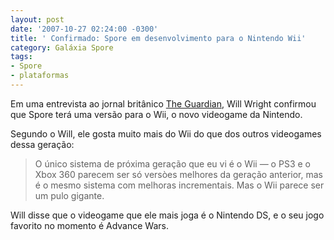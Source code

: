 ```yaml
---
layout: post
date: '2007-10-27 02:24:00 -0300'
title: ' Confirmado: Spore em desenvolvimento para o Nintendo Wii'
category: Galáxia Spore
tags:
- Spore
- plataformas
---
```

Em uma entrevista ao jornal britânico [The Guardian](http://www.guardian.co.uk/technology/2007/oct/26/willwright),
Will Wright confirmou que Spore terá uma versão para o Wii, o novo videogame da
Nintendo.

Segundo o Will, ele gosta muito mais do Wii do que dos outros videogames dessa
geração:

> O único sistema de próxima geração que eu vi é o Wii — o PS3 e o Xbox 360
> parecem ser só versòes melhores da geração anterior, mas é o mesmo sistema com
> melhoras incrementais. Mas o Wii parece ser um pulo gigante.

Will disse que o videogame que ele mais joga é o Nintendo DS, e o seu jogo
favorito no momento é Advance Wars.
